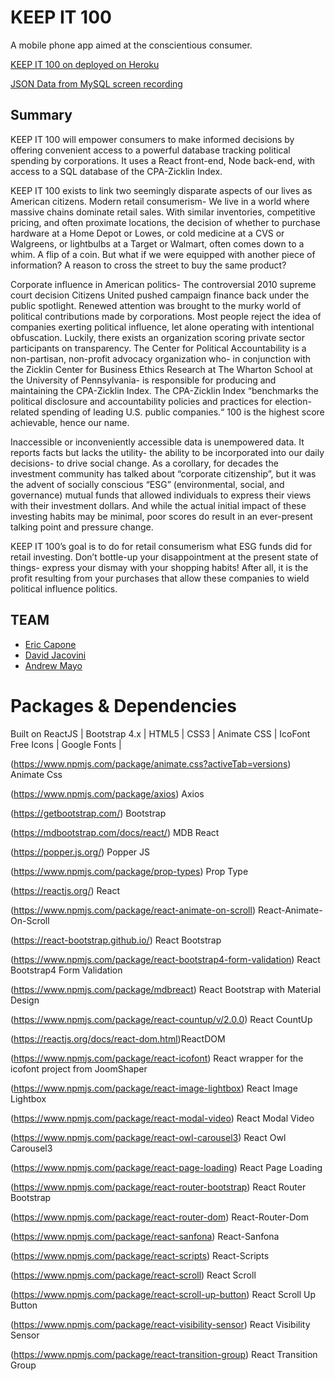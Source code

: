 # KEEP IT 100
A mobile phone app aimed at the conscientious consumer.

[KEEP IT 100 on deployed on Heroku](https://keep-it-100.herokuapp.com/)

[JSON Data from MySQL screen recording](https://drive.google.com/file/d/1dZiwozbNs0JdGMopLoO35oQ91SczsEfY/view)

## Summary

KEEP IT 100 will empower consumers to make informed decisions by offering convenient access to a powerful database tracking political spending by corporations. It uses a React front-end, Node back-end, with access to a SQL database of the CPA-Zicklin Index.

KEEP IT 100 exists to link two seemingly disparate aspects of our lives as American citizens.
Modern retail consumerism- We live in a world where massive chains dominate retail sales.	With similar inventories, competitive pricing, and often proximate locations, the decision of whether to purchase hardware at a Home Depot or Lowes, or cold medicine at a CVS or Walgreens, or lightbulbs at a Target or Walmart, often comes down to a whim.  A flip of a coin.  But what if we were equipped with another piece of information?  A reason to cross the street to buy the same product?

Corporate influence in American politics- The controversial 2010 supreme court decision Citizens United pushed campaign finance back under the public spotlight.  Renewed attention was brought to the murky world of political contributions made by corporations.  Most people reject the idea of companies exerting political influence, let alone operating with intentional obfuscation.  Luckily, there exists an organization scoring private sector participants on transparency.  The Center for Political Accountability is a non-partisan, non-profit advocacy organization who- in conjunction with the Zicklin Center for Business Ethics Research at The Wharton School at the University of Pennsylvania- is responsible for producing and maintaining the CPA-Zicklin Index.  The CPA-Zicklin Index “benchmarks the political disclosure and accountability policies and practices for election-related spending of leading U.S. public companies.“  100 is the highest score achievable, hence our name.

Inaccessible or inconveniently accessible data is unempowered data.  It reports facts but lacks the utility- the ability to be incorporated into our daily decisions- to drive social change.  As a corollary, for decades the investment community has talked about “corporate citizenship”, but it was the advent of socially conscious “ESG” (environmental, social, and governance) mutual funds that allowed individuals to express their views with their investment dollars.  And while the actual initial impact of these investing habits may be minimal, poor scores do result in an ever-present talking point and pressure change.

KEEP IT 100’s goal is to do for retail consumerism what ESG funds did for retail investing.  Don’t bottle-up your disappointment at the present state of things- express your dismay with your shopping habits!  After all, it is the profit resulting from your purchases that allow these companies to wield political influence politics.

## TEAM
* [Eric Capone](https://github.com/capone625)
* [David Jacovini](https://github.com/djacovini/KeepIt100)
* [Andrew Mayo](https://github.com/mayo267)

# Packages & Dependencies
Built on ReactJS | Bootstrap 4.x | HTML5 | CSS3 | Animate CSS | IcoFont Free Icons | Google Fonts |

(https://www.npmjs.com/package/animate.css?activeTab=versions) Animate Css

(https://www.npmjs.com/package/axios) Axios

(https://getbootstrap.com/) Bootstrap

(https://mdbootstrap.com/docs/react/) MDB React

(https://popper.js.org/) Popper JS

(https://www.npmjs.com/package/prop-types) Prop Type

(https://reactjs.org/) React

(https://www.npmjs.com/package/react-animate-on-scroll) React-Animate-On-Scroll

(https://react-bootstrap.github.io/) React Bootstrap 

(https://www.npmjs.com/package/react-bootstrap4-form-validation) React Bootstrap4 Form Validation

(https://www.npmjs.com/package/mdbreact) React Bootstrap with Material Design

(https://www.npmjs.com/package/react-countup/v/2.0.0) React CountUp

(https://reactjs.org/docs/react-dom.html)ReactDOM

(https://www.npmjs.com/package/react-icofont) React wrapper for the icofont project from JoomShaper

(https://www.npmjs.com/package/react-image-lightbox) React Image Lightbox 

(https://www.npmjs.com/package/react-modal-video) React Modal Video

(https://www.npmjs.com/package/react-owl-carousel3) React Owl Carousel3

(https://www.npmjs.com/package/react-page-loading) React Page Loading

(https://www.npmjs.com/package/react-router-bootstrap) React Router Bootstrap

(https://www.npmjs.com/package/react-router-dom) React-Router-Dom

(https://www.npmjs.com/package/react-sanfona) React-Sanfona

(https://www.npmjs.com/package/react-scripts) React-Scripts

(https://www.npmjs.com/package/react-scroll) React Scroll

(https://www.npmjs.com/package/react-scroll-up-button) React Scroll Up Button

(https://www.npmjs.com/package/react-visibility-sensor) React Visibility Sensor

(https://www.npmjs.com/package/react-transition-group) React Transition Group






